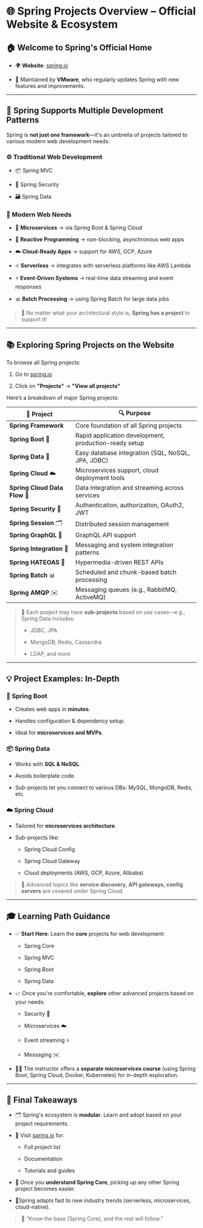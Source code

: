 # 🌐 **Spring Projects Overview – Official Website & Ecosystem**

## 🏠 Welcome to Spring's Official Home

- 🌍 **Website**: [spring.io](https://spring.io)
    
- 🏢 Maintained by **VMware**, who regularly updates Spring with new features and improvements.
    

---

## 🧭 Spring Supports Multiple Development Patterns

Spring is **not just one framework**—it's an umbrella of projects tailored to various modern web development needs:

### ⚙️ Traditional Web Development

- 📦 Spring MVC
    
- 🔐 Spring Security
    
- 🗃️ Spring Data
    

### 🚀 Modern Web Needs

- 🧩 **Microservices** → via Spring Boot & Spring Cloud
    
- 🔁 **Reactive Programming** → non-blocking, asynchronous web apps
    
- ☁️ **Cloud-Ready Apps** → support for AWS, GCP, Azure
    
- 🔥 **Serverless** → integrates with serverless platforms like AWS Lambda
    
- ⚡ **Event-Driven Systems** → real-time data streaming and event responses
    
- 📊 **Batch Processing** → using Spring Batch for large data jobs
    

> 🎯 No matter what your architectural style is, **Spring has a project** to support it!

---

## 📚 Exploring Spring Projects on the Website

To browse all Spring projects:

1. Go to [spring.io](https://spring.io)
    
2. Click on **"Projects"** → **"View all projects"**
    

Here’s a breakdown of major Spring projects:

|🌟 Project|🔍 Purpose|
|---|---|
|**Spring Framework**|Core foundation of all Spring projects|
|**Spring Boot** 🚀|Rapid application development, production-ready setup|
|**Spring Data** 💾|Easy database integration (SQL, NoSQL, JPA, JDBC)|
|**Spring Cloud** ☁️|Microservices support, cloud deployment tools|
|**Spring Cloud Data Flow** 🔄|Data integration and streaming across services|
|**Spring Security** 🔐|Authentication, authorization, OAuth2, JWT|
|**Spring Session** 🗂️|Distributed session management|
|**Spring GraphQL** 📡|GraphQL API support|
|**Spring Integration** 🔗|Messaging and system integration patterns|
|**Spring HATEOAS** 🤝|Hypermedia-driven REST APIs|
|**Spring Batch** 📊|Scheduled and chunk-based batch processing|
|**Spring AMQP** ✉️|Messaging queues (e.g., RabbitMQ, ActiveMQ)|

> 🧩 Each project may have **sub-projects** based on use cases—e.g., Spring Data includes:
> 
> - JDBC, JPA
>     
> - MongoDB, Redis, Cassandra
>     
> - LDAP, and more
>     

---

## 💡 Project Examples: In-Depth

### 🔎 Spring Boot

- Creates web apps in **minutes**.
    
- Handles configuration & dependency setup.
    
- Ideal for **microservices and MVPs**.
    

### 📦 Spring Data

- Works with **SQL & NoSQL**.
    
- Avoids boilerplate code.
    
- Sub-projects let you connect to various DBs: MySQL, MongoDB, Redis, etc.
    

### ☁️ Spring Cloud

- Tailored for **microservices architecture**.
    
- Sub-projects like:
    
    - Spring Cloud Config
        
    - Spring Cloud Gateway
        
    - Cloud deployments (AWS, GCP, Azure, Alibaba)
        

> 📘 Advanced topics like **service discovery, API gateways, config servers** are covered under Spring Cloud.

---

## 🎓 Learning Path Guidance

- ✅ **Start Here**: Learn the **core** projects for web development:
    
    - Spring Core
        
    - Spring MVC
        
    - Spring Boot
        
    - Spring Data
        
- 📈 Once you're comfortable, **explore** other advanced projects based on your needs:
    
    - Security 🔐
        
    - Microservices ☁️
        
    - Event streaming ⚡
        
    - Messaging ✉️
        
- 👨‍🏫 The instructor offers a **separate microservices course** (using Spring Boot, Spring Cloud, Docker, Kubernetes) for in-depth exploration.
    

---

## 🧠 Final Takeaways

- 🗂️ Spring's ecosystem is **modular**. Learn and adopt based on your project requirements.
    
- 📖 Visit [spring.io](https://spring.io) for:
    
    - Full project list
        
    - Documentation
        
    - Tutorials and guides
        
- 🧘 Once you **understand Spring Core**, picking up any other Spring project becomes easier.
    
- 📍Spring adapts fast to new industry trends (serverless, microservices, cloud-native).
    

> 💬 “Know the base (Spring Core), and the rest will follow.”